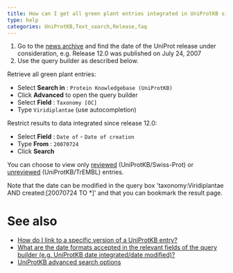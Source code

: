 ```yaml
---
title: How can I get all green plant entries integrated in UniProtKB since release 12.0?
type: help
categories: UniProtKB,Text_search,Release,faq
---
```


1.  Go to the [news archive](https://www.uniprot.org/news) and find the date of the UniProt release under consideration, e.g. Release 12.0 was published on July 24, 2007
2.  Use the query builder as described below.

Retrieve all green plant entries:

- Select **Search in** : `Protein Knowledgebase (UniProtKB)`
- Click **Advanced** to open the query builder
- Select **Field** : `Taxonomy [OC]`
- Type `Viridiplantae` (use autocompletion)

Restrict results to data integrated since release 12.0:

- Select **Field** : `Date of` - `Date of creation`
- Type **From** : `20070724`
- Click **Search**

You can choose to view only [reviewed](https://www.uniprot.org/uniprot?query=taxonomy:viridiplantae+created:%5B20070724+TO+%2A%5D+reviewed:true) (UniProtKB/Swiss-Prot) or [unreviewed](https://www.uniprot.org/uniprot?query=taxonomy:viridiplantae+created:%5B20070724+TO+%2A%5D+reviewed:false) (UniProtKB/TrEMBL) entries.

Note that the date can be modified in the query box 'taxonomy:Viridiplantae AND created:\[20070724 TO \*\]' and that you can bookmark the result page.

# See also

- [How do I link to a specific version of a UniProtKB entry?](https://www.uniprot.org/help/link_old_versions)
- [What are the date formats accepted in the relevant fields of the query builder (e.g. UniProtKB date integrated/date modified)?](https://www.uniprot.org/help/date_formats/)
- [UniProtKB advanced search options](https://www.uniprot.org/help/advanced_search)
